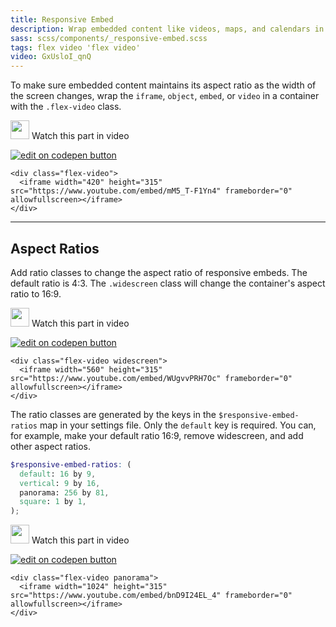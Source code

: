 ```yaml
---
title: Responsive Embed
description: Wrap embedded content like videos, maps, and calendars in a responsive embed container to maintain the correct aspect ratio regardless of screen size.
sass: scss/components/_responsive-embed.scss
tags: flex video 'flex video'
video: GxUsloI_qnQ
---
```


To make sure embedded content maintains its aspect ratio as the width of the screen changes, wrap the `iframe`, `object`, `embed`, or `video` in a container with the `.flex-video` class.

<p>
  <a class="" data-open-video="0:56"><img src="{{root}}assets/img/icons/watch-video-icon.svg" class="video-icon" height="30" width="30" alt=""> Watch this part in video</a>
</p>

<div class="docs-codepen-container">
  <a class="codepen-logo-link" href="https://codepen.io/IamManchanda/pen/MmGEbb?editors=1100" target="_blank"><img src="{{root}}assets/img/logos/edit-in-browser.svg" class="" height="" width="" alt="edit on codepen button"></a>
</div>

```html_example
<div class="flex-video">
  <iframe width="420" height="315" src="https://www.youtube.com/embed/mM5_T-F1Yn4" frameborder="0" allowfullscreen></iframe>
</div>
```

---

## Aspect Ratios

Add ratio classes to change the aspect ratio of responsive embeds. The default ratio is 4:3. The `.widescreen` class will change the container's aspect ratio to 16:9.

<p>
  <a class="" data-open-video="2:17"><img src="{{root}}assets/img/icons/watch-video-icon.svg" class="video-icon" height="30" width="30" alt=""> Watch this part in video</a>
</p>

<div class="docs-codepen-container">
  <a class="codepen-logo-link" href="https://codepen.io/IamManchanda/pen/MmXxpO?editors=1100" target="_blank"><img src="{{root}}assets/img/logos/edit-in-browser.svg" class="" height="" width="" alt="edit on codepen button"></a>
</div>

```html_example
<div class="flex-video widescreen">
  <iframe width="560" height="315" src="https://www.youtube.com/embed/WUgvvPRH7Oc" frameborder="0" allowfullscreen></iframe>
</div>
```

The ratio classes are generated by the keys in the `$responsive-embed-ratios` map in your settings file. Only the `default` key is required. You can, for example, make your default ratio 16:9, remove widescreen, and add other aspect ratios.

```scss
$responsive-embed-ratios: (
  default: 16 by 9,
  vertical: 9 by 16,
  panorama: 256 by 81,
  square: 1 by 1,
);
```

<p>
  <a class="" data-open-video="3:18"><img src="{{root}}assets/img/icons/watch-video-icon.svg" class="video-icon" height="30" width="30" alt=""> Watch this part in video</a>
</p>

<div class="docs-codepen-container">
  <a class="codepen-logo-link" href="https://codepen.io/IamManchanda/pen/OmEqgM?editors=1100" target="_blank"><img src="{{root}}assets/img/logos/edit-in-browser.svg" class="" height="" width="" alt="edit on codepen button"></a>
</div>

```html_example
<div class="flex-video panorama">
  <iframe width="1024" height="315" src="https://www.youtube.com/embed/bnD9I24EL_4" frameborder="0" allowfullscreen></iframe>
</div>
```
